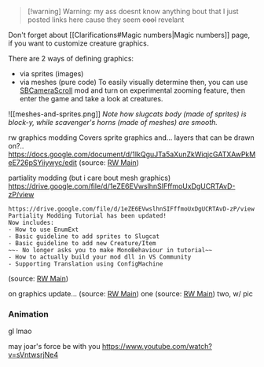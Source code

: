 >[!warning] Warning: my ass doesnt know anything bout that
> I just posted links here cause they seem ~~cool~~ revelant

Don't forget about [[Clarifications#Magic numbers|Magic numbers]] page, if you want to customize creature graphics.

There are 2 ways of defining graphics:
- via sprites (images)
- via meshes (pure code)
To easily visually determine then, you can use [SBCameraScroll](https://steamcommunity.com/sharedfiles/filedetails/?id=2928752589) mod and turn on experimental zooming feature, then enter the game and take a look at creatures.

![[meshes-and-sprites.png]]
*Note how slugcats body (made of sprites) is block-y, while scavenger's horns (made of meshes) are smooth.*

rw graphics modding
Covers sprite graphics and... layers that can be drawn on?..
https://docs.google.com/document/d/1IkQguJTa5aXunZkWiqjcGATXAwPkMeE726pSYiiywyc/edit
(source: [RW Main](https://discord.com/channels/291184728944410624/431534164932689921/469157856852049931))

partiality modding (but i care bout mesh graphics)
https://drive.google.com/file/d/1eZE6EVwslhnSIFffmoUxDgUCRTAvD-zP/view
```
https://drive.google.com/file/d/1eZE6EVwslhnSIFffmoUxDgUCRTAvD-zP/view
Partiality Modding Tutorial has been updated!
Now includes:
- How to use EnumExt
- Basic guideline to add sprites to Slugcat
- Basic guideline to add new Creature/Item
~~- No longer asks you to make MonoBehaviour in tutorial~~
- How to actually build your mod dll in VS Community
- Supporting Translation using ConfigMachine
```
(source: [RW Main](https://discord.com/channels/291184728944410624/481900360324218880/721332622034206761))

on graphics update...
(source: [RW Main](https://discord.com/channels/291184728944410624/305139167300550666/1194317180137902162)) one
(source: [RW Main](https://discord.com/channels/291184728944410624/305139167300550666/1090446015842222142)) two, w/ pic

### Animation
gl lmao

may joar's force be with you
https://www.youtube.com/watch?v=sVntwsrjNe4

